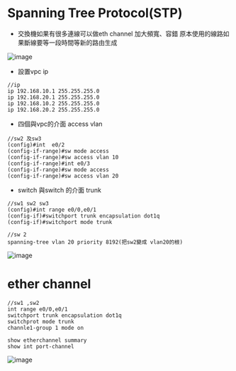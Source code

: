 # Spanning Tree Protocol(STP)
* 交換機如果有很多連線可以做eth channel 加大頻寬、容錯 原本使用的線路如果斷線要等一段時間等新的路由生成

![image](https://user-images.githubusercontent.com/62127656/148353865-f07e3875-b4bd-44a3-8bcd-ccf8cd73f757.png)


* 設置vpc ip
```
//ip
ip 192.168.10.1 255.255.255.0
ip 192.168.20.1 255.255.255.0
ip 192.168.10.2 255.255.255.0
ip 192.168.20.2 255.255.255.0
```
* 四個與vpc的介面 access vlan
```
//sw2 及sw3
(config)#int  e0/2
(config-if-range)#sw mode access
(config-if-range)#sw access vlan 10
(config-if-range)#int e0/3
(config-if-range)#sw mode access
(config-if-range)#sw access vlan 20
```
* switch 與switch 的介面 trunk
```
//sw1 sw2 sw3
(config)#int range e0/0,e0/1
(config-if)#switchport trunk encapsulation dot1q
(config-if)#switchport mode trunk
```
```
//sw 2
spanning-tree vlan 20 priority 8192(把sw2變成 vlan20的根)
```
![image](https://user-images.githubusercontent.com/62127656/148354127-18b4a90f-45f8-4c40-8aff-3ad84dfeeee0.png)

# ether channel
```
//sw1 ,sw2
int range e0/0,e0/1
switchport trunk encapsulation dot1q
switchprot mode trunk
channle1-group 1 mode on

show etherchannel summary
show int port-channel
```
![image](https://user-images.githubusercontent.com/62127656/148354136-901b4f5b-bf2c-4dae-a031-0f79bc1e8dd3.png)
